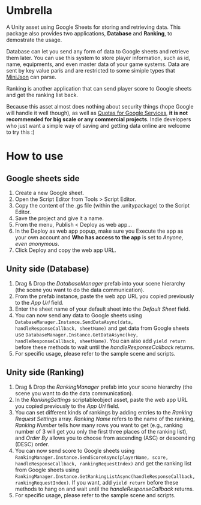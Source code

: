 # Umbrella
A Unity asset using Google Sheets for storing and retrieving data. This package also provides two applications, **Database** and **Ranking**, to demostrate the usage. 

Database can let you send any form of data to Google sheets and retrieve them later. You can use this system to store player information, such as id, name, equipments, and even master data of your game systems. Data are sent by key value paris and are restricted to some simiple types that [MiniJson](https://gist.github.com/darktable/1411710) can parse.

Ranking is another application that can send player score to Google sheets and get the ranking list back.

Because this asset almost does nothing about security things (hope Google will handle it well though), as well as [Quotas for Google Services](https://developers.google.com/apps-script/guides/services/quotas#current_quotas), **it is not recommended for big scale or any commercial projects**. Indie developers who just want a simple way of saving and getting data online are welcome to try this :)

# How to use
## Google sheets side
1. Create a new Google sheet.
2. Open the Script Editor from Tools > Script Editor.
3. Copy the content of the .gs file (within the .unitypackage) to the Script Editor.
4. Save the project and give it a name.
5. From the menu, Publish < Deploy as web app...
6. In the Deploy as web app popup, make sure you Execute the app as your own account and **Who has access to the app** is set to *Anyone, even anonymous*.
7. Click Deploy and copy the web app URL.
## Unity side (Database)
1. Drag & Drop the *DatabaseManager* prefab into your scene hierarchy (the scene you want to do the data communication).
2. From the prefab instance, paste the web app URL you copied previously to the *App Url* field.
3. Enter the sheet name of your default sheet into the *Default Sheet* field.
4. You can now send any data to Google sheets using `DatabaseManager.Instance.SendDataAsync(data, handleResponseCallback, sheetName)` and get data from Google sheets use `DatabaseManager.Instance.GetDataAsync(key, handleResponseCallback, sheetName)`. You can also add `yield return` before these methods to wait until the *handleResponseCallback* returns.
5. For specific usage, please refer to the sample scene and scripts.
## Unity side (Ranking)
1. Drag & Drop the *RankingManager* prefab into your scene hierarchy (the scene you want to do the data communication).
2. In the *RankingSettings* scriptableobject asset, paste the web app URL you copied previously to the *App Url* field.
3. You can set different kinds of rankings by adding entries to the *Ranking Request Settings* array. *Ranking Name* refers to the name of the ranking, *Ranking Number* tells how many rows you want to get (e.g., ranking number of 3 will get you only the first three places of the ranking list), and *Order By* allows you to choose from ascending (ASC) or descending (DESC) order.
4. You can now send score to Google sheets using `RankingManager.Instance.SendScoreAsync(playerName, score, handleResponseCallback, rankingRequestIndex)` and get the ranking list from Google sheets using `RankingManager.Instance.GetRankingListAsync(handleResponseCallback, rankingRequestIndex)`. If you want, add `yield return` before these methods to hang on and wait until the *handleResponseCallback* returns.
5. For specific usage, please refer to the sample scene and scripts.

